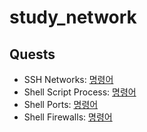 # study_network

## Quests
- SSH Networks: [명령어](/quests/11_1_ssh_networks.md)
- Shell Script Process: [명령어](/quests/90_1_shell_script_process.md)
- Shell Ports: [명령어](/quests/30_1_shell_ports.md)
- Shell Firewalls: [명령어](/quests/40_1_shell_firewalls.md)